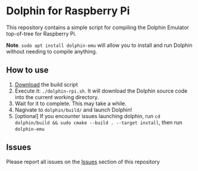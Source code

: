 # Dolphin for Raspberry Pi

This repository contains a simple script for compiling the Dolphin Emulator top-of-tree for Raspberry Pi.

**Note**. `sudo apt install dolphin-emu` will allow you to install and run Dolphin without needing to compile anything. 

## How to use
1. [Download](https://github.com/ravbug/dolphin-rpi/releases/latest) the build script
2. Execute it: `./dolphin-rpi.sh`. It will download the Dolphin source code into the current working directory.
3. Wait for it to complete. This may take a while.
4. Nagivate to `dolphin/build/` and launch Dolphin!
5. \[optional] If you encounter issues launching dolphin, run `cd dolphin/build && sudo cmake --build . --target install`, then run `dolphin-emu`

## Issues
Please report all issues on the [Issues](https://github.com/ravbug/dolphin-rpi/issues) section of this repository
